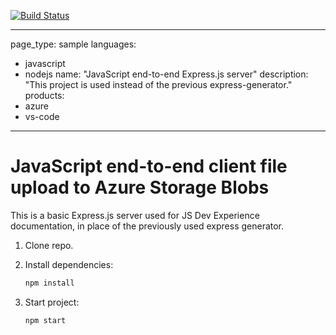 [![Build Status](https://maximhealthcare.visualstudio.com/Maxim/_apis/build/status%2Fiawoods-maximstaffing.js-e2e-express-server?branchName=main)](https://maximhealthcare.visualstudio.com/Maxim/_build/latest?definitionId=105&branchName=main)

---
page_type: sample
languages:
- javascript
- nodejs
name: "JavaScript end-to-end Express.js server"
description: "This project is used instead of the previous express-generator."
products:
- azure
- vs-code
---

# JavaScript end-to-end client file upload to Azure Storage Blobs

This is a basic Express.js server used for JS Dev Experience documentation, in place of the previously used express generator. 

1. Clone repo.

1. Install dependencies: 

    ```bash
    npm install
    ```

1. Start project: 

    ```bash
    npm start
    ```
